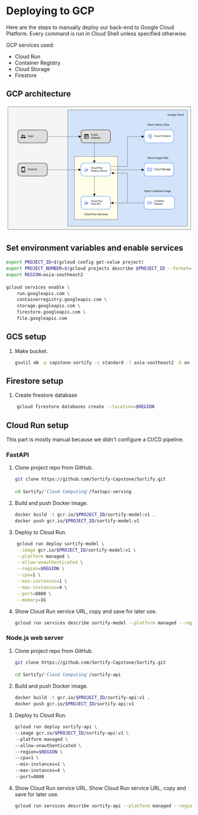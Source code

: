 # Deploying to GCP

Here are the steps to manually deploy our back-end to Google Cloud Platform. Every command is run in Cloud Shell unless specified otherwise.

GCP services used:

- Cloud Run
- Container Registry
- Cloud Storage
- Firestore

## GCP architecture

![GCP architecture](gcp-design.png)

## Set environment variables and enable services

```bash
export PROJECT_ID=$(gcloud config get-value project)
export PROJECT_NUMBER=$(gcloud projects describe $PROJECT_ID --format='value(projectNumber)')
export REGION=asia-southeast2

gcloud services enable \
    run.googleapis.com \
    containerregistry.googleapis.com \
    storage.googleapis.com \
    firestore.googleapis.com \
    file.googleapis.com
```

## GCS setup

1. Make bucket.

   ```bash
   gsutil mb -p capstone-sortify -c standard -l asia-southeast2 -b on gs://sortify-app
   ```


## Firestore setup

1. Create firestore database

```bash
    gcloud firestore databases create --location=$REGION
```

## Cloud Run setup

This part is mostly manual because we didn't configure a CI/CD pipeline.

### FastAPI

1.  Clone project repo from GitHub.

    ```bash
    git clone https://github.com/Sortify-Capstone/Sortify.git
    
    cd Sortify/'Cloud Computing'/fastapi-serving
    ```

2.  Build and push Docker image.

    ```bash
    docker build -t gcr.io/$PROJECT_ID/sortify-model:v1 .
    docker push gcr.io/$PROJECT_ID/sortify-model:v1

    ```

3.  Deploy to Cloud Run.

```bash
    gcloud run deploy sortify-model \
    --image gcr.io/$PROJECT_ID/sortify-model:v1 \
    --platform managed \
    --allow-unauthenticated \
    --region=$REGION \
    --cpu=1 \
    --min-instances=1 \
    --max-instances=4 \
    --port=8080 \
    --memory=1G
```

4.  Show Cloud Run service URL, copy and save for later use.

    ```bash
    gcloud run services describe sortify-model --platform managed --region $REGION --format 'value(status.url)'
    ```

### Node.js web server

1. Clone project repo from GitHub.

   ```bash
   git clone https://github.com/Sortify-Capstone/Sortify.git

   cd Sortify/'Cloud Computing'/sortify-api
   ```

2. Build and push Docker image.

   ```bash
   docker build -t gcr.io/$PROJECT_ID/sortify-api:v1 .
   docker push gcr.io/$PROJECT_ID/sortify-api:v1

   ```

3. Deploy to Cloud Run.

   ```bash
   gcloud run deploy sortify-api \
   --image gcr.io/$PROJECT_ID/sortify-api:v1 \
   --platform managed \
   --allow-unauthenticated \
   --region=$REGION \
   --cpu=1 \
   --min-instances=1 \
   --max-instances=4 \
   --port=8080

   ```

4. Show Cloud Run service URL.
    Show Cloud Run service URL, copy and save for later use.
   ```bash
   gcloud run services describe sortify-api --platform managed --region $REGION --format 'value(status.url)'
   ```

